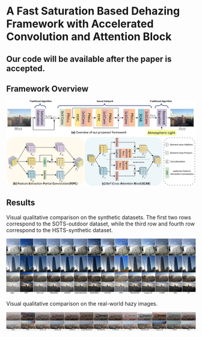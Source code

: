 # A Fast Saturation Based Dehazing Framework with Accelerated Convolution and Attention Block

## Our code will be  available after the paper is accepted.

## Framework Overview 

![](readme_images/framework.png)

## Results

Visual qualitative comparison on the synthetic datasets. The first two rows correspond to the SOTS-outdoor dataset, while the third row and fourth row correspond to the HSTS-synthetic dataset.

![](readme_images/SOTS_HSTS.png)

Visual qualitative comparison on the real-world hazy images.

![](readme_images/realworld.png)
